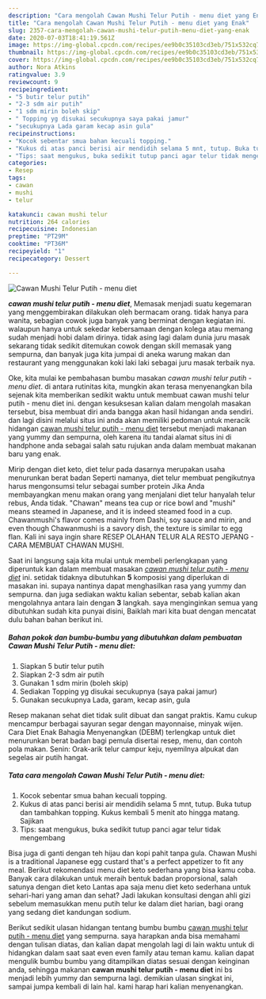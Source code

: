 ```yaml
---
description: "Cara mengolah Cawan Mushi Telur Putih - menu diet yang Enak"
title: "Cara mengolah Cawan Mushi Telur Putih - menu diet yang Enak"
slug: 2357-cara-mengolah-cawan-mushi-telur-putih-menu-diet-yang-enak
date: 2020-07-03T18:41:19.561Z
image: https://img-global.cpcdn.com/recipes/ee9b0c35103cd3eb/751x532cq70/cawan-mushi-telur-putih-menu-diet-foto-resep-utama.jpg
thumbnail: https://img-global.cpcdn.com/recipes/ee9b0c35103cd3eb/751x532cq70/cawan-mushi-telur-putih-menu-diet-foto-resep-utama.jpg
cover: https://img-global.cpcdn.com/recipes/ee9b0c35103cd3eb/751x532cq70/cawan-mushi-telur-putih-menu-diet-foto-resep-utama.jpg
author: Nora Atkins
ratingvalue: 3.9
reviewcount: 9
recipeingredient:
- "5 butir telur putih"
- "2-3 sdm air putih"
- "1 sdm mirin boleh skip"
- " Topping yg disukai secukupnya saya pakai jamur"
- "secukupnya Lada garam kecap asin gula"
recipeinstructions:
- "Kocok sebentar smua bahan kecuali topping."
- "Kukus di atas panci berisi air mendidih selama 5 mnt, tutup. Buka tutup dan tambahkan topping. Kukus kembali 5 menit ato hingga matang. Sajikan"
- "Tips: saat mengukus, buka sedikit tutup panci agar telur tidak mengembang"
categories:
- Resep
tags:
- cawan
- mushi
- telur

katakunci: cawan mushi telur 
nutrition: 264 calories
recipecuisine: Indonesian
preptime: "PT29M"
cooktime: "PT36M"
recipeyield: "1"
recipecategory: Dessert

---
```



![Cawan Mushi Telur Putih - menu diet](https://img-global.cpcdn.com/recipes/ee9b0c35103cd3eb/751x532cq70/cawan-mushi-telur-putih-menu-diet-foto-resep-utama.jpg)

<b><i>cawan mushi telur putih - menu diet</i></b>, Memasak menjadi suatu kegemaran yang menggembirakan dilakukan oleh bermacam orang. tidak hanya para wanita, sebagian cowok juga banyak yang berminat dengan kegiatan ini. walaupun hanya untuk sekedar kebersamaan dengan kolega atau memang sudah menjadi hobi dalam dirinya. tidak asing lagi dalam dunia juru masak sekarang tidak sedikit ditemukan cowok dengan skill memasak yang sempurna, dan banyak juga kita jumpai di aneka warung makan dan restaurant yang menggunakan koki laki laki sebagai juru masak terbaik nya.

Oke, kita mulai ke pembahasan bumbu masakan <i>cawan mushi telur putih - menu diet</i>. di antara rutinitas kita, mungkin akan terasa menyenangkan bila sejenak kita memberikan sedikit waktu untuk membuat cawan mushi telur putih - menu diet ini. dengan kesuksesan kalian dalam mengolah masakan tersebut, bisa membuat diri anda bangga akan hasil hidangan anda sendiri. dan lagi disini melalui situs ini anda akan memiliki pedoman untuk meracik hidangan <u>cawan mushi telur putih - menu diet</u> tersebut menjadi makanan yang yummy dan sempurna, oleh karena itu tandai alamat situs ini di handphone anda sebagai salah satu rujukan anda dalam membuat makanan baru yang enak.

Mirip dengan diet keto, diet telur pada dasarnya merupakan usaha menurunkan berat badan Seperti namanya, diet telur membuat pengikutnya harus mengonsumsi telur sebagai sumber protein Jika Anda membayangkan menu makan orang yang menjalani diet telur hanyalah telur rebus, Anda tidak. &#34;Chawan&#34; means tea cup or rice bowl and &#34;mushi&#34; means steamed in Japanese, and it is indeed steamed food in a cup. Chawanmushi&#39;s flavor comes mainly from Dashi, soy sauce and mirin, and even though Chawanmushi is a savory dish, the texture is similar to egg flan. Kali ini saya ingin share RESEP OLAHAN TELUR ALA RESTO JEPANG - CARA MEMBUAT CHAWAN MUSHI.


Saat ini langsung saja kita mulai untuk membeli perlengkapan yang diperuntuk kan dalam membuat masakan <u><i>cawan mushi telur putih - menu diet</i></u> ini. setidak tidaknya dibutuhkan <b>5</b> komposisi yang diperlukan di masakan ini. supaya nantinya dapat menghasilkan rasa yang yummy dan sempurna. dan juga sediakan waktu kalian sebentar, sebab kalian akan mengolahnya antara lain dengan <b>3</b> langkah. saya menginginkan semua yang dibutuhkan sudah kita punyai disini, Baiklah mari kita buat dengan mencatat dulu bahan bahan berikut ini.

<!--inarticleads1-->

##### Bahan pokok dan bumbu-bumbu yang dibutuhkan dalam pembuatan Cawan Mushi Telur Putih - menu diet:

1. Siapkan 5 butir telur putih
1. Siapkan 2-3 sdm air putih
1. Gunakan 1 sdm mirin (boleh skip)
1. Sediakan  Topping yg disukai secukupnya (saya pakai jamur)
1. Gunakan secukupnya Lada, garam, kecap asin, gula


Resep makanan sehat diet tidak sulit dibuat dan sangat praktis. Kamu cukup mencampur berbagai sayuran segar dengan mayonnaise, minyak wijen. Cara Diet Enak Bahagia Menyenangkan (DEBM) terlengkap untuk diet menurunkan berat badan bagi pemula disertai resep, menu, dan contoh pola makan. Senin: Orak-arik telur campur keju, nyemilnya alpukat dan segelas air putih hangat. 

<!--inarticleads2-->

##### Tata cara mengolah Cawan Mushi Telur Putih - menu diet:

1. Kocok sebentar smua bahan kecuali topping.
1. Kukus di atas panci berisi air mendidih selama 5 mnt, tutup. Buka tutup dan tambahkan topping. Kukus kembali 5 menit ato hingga matang. Sajikan
1. Tips: saat mengukus, buka sedikit tutup panci agar telur tidak mengembang


Bisa juga di ganti dengan teh hijau dan kopi pahit tanpa gula. Chawan Mushi is a traditional Japanese egg custard that&#39;s a perfect appetizer to fit any meal. Berikut rekomendasi menu diet keto sederhana yang bisa kamu coba. Banyak cara dilakukan untuk meraih bentuk badan proporsional, salah satunya dengan diet keto Lantas apa saja menu diet keto sederhana untuk sehari-hari yang aman dan sehat? Jadi lakukan konsultasi dengan ahli gizi sebelum memasukkan menu putih telur ke dalam diet harian, bagi orang yang sedang diet kandungan sodium. 

Berikut sedikit ulasan hidangan tentang bumbu bumbu <u>cawan mushi telur putih - menu diet</u> yang sempurna. saya harapkan anda bisa memahami dengan tulisan diatas, dan kalian dapat mengolah lagi di lain waktu untuk di hidangkan dalam saat saat even even family atau teman kamu. kalian dapat mengulik bumbu bumbu yang ditampilkan diatas sesuai dengan keinginan anda, sehingga makanan <b>cawan mushi telur putih - menu diet</b> ini bs menjadi lebih yummy dan sempurna lagi. demikian ulasan singkat ini, sampai jumpa kembali di lain hal. kami harap hari kalian menyenangkan.

